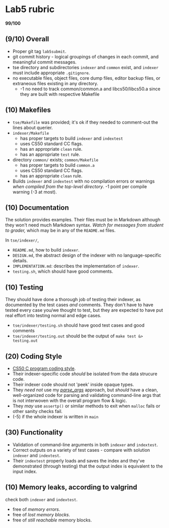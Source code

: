 # Lab5 rubric
**99/100**

## (9/10) Overall
  * Proper git tag `lab5submit`.   
  * git commit history - logical groupings of changes in each commit, and meaningful commit messages.
  * tse directory and subdirectories `indexer` and `common` exist, and `indexer` must include appropriate `.gitignore`.  
  * no executable files, object files, core dump files, editor backup files, or extraneous files existing in any directory.
    *  -1 no need to track common/common.a and libcs50/libcs50.a since they are built with respective Makefile


## (10) Makefiles
  * `tse/Makefile` was provided; it's ok if they needed to comment-out the lines about querier.
  * `indexer/Makefile`
	  * has proper targets to build `indexer` and `indextest`
	  * uses CS50 standard CC flags.
	  * has an appropriate `clean` rule.
	  * has an appropriate `test` rule.
  * directory `common/` exists; `common/Makefile`
	  * has proper targets to build `common.a`
	  * uses CS50 standard CC flags.
	  * has an appropriate `clean` rule.
  * Builds `indexer` and `indextest` with no compilation errors or warnings *when compiled from the top-level directory*. -1 point per compile warning (-3 at most).


## (10) Documentation
The solution provides examples. Their files must be in Markdown although they won't need much Markdown syntax.  *Watch for messages from student to grader,* which may be in any of the `README.md` files.

In `tse/indexer/`,

  * `README.md`, how to build `indexer`.
  * `DESIGN.md`, the abstract design of the indexer with no language-specific details.
  * `IMPLEMENTATION.md`: describes the implementation of `indexer`.
  * `testing.sh`, which should have good comments.


## (10) Testing
They should have done a thorough job of testing their indexer, as documented by the test cases *and* comments. They don't have to have tested every case you/we thought to test, but they are expected to have put real effort into testing normal and edge cases.

  * `tse/indexer/testing.sh` should have good test cases and good comments
  * `tse/indexer/testing.out` should be the output of `make test &> testing.out`

## (20) Coding Style
  * [CS50 C program coding style](http://www.cs.dartmouth.edu/~cs50/Resources/CodingStyle.html).
  * Their indexer-specific code *should* be isolated from the data strucure code.
  * Their indexer code should not 'peek' inside opaque types.
  * They *need not* use my [*parse_args*]({{site.lectures}}/parse_args) approach, but *should* have a clean, well-organized code for parsing and validating command-line args that is not interwoven with the overall program flow & logic.
  * They *may* use `assertp()` or similar methods to exit when `malloc` fails or other sanity checks fail.
  * (-5) if the whole indexer is written in `main`


## (30) Functionality
  * Validation of command-line arguments in both `indexer` and `indextest`.
  * Correct outputs on a variety of test cases - compare with solution `indexer` and `indextest`.
  * Their `indextest` properly loads and saves the index and they've demonstrated (through testing) that the output index is equivalent to the input index.

## (10) Memory leaks, according to valgrind
check both `indexer` and `indextest`.

  * free of *memory errors*.
  * free of *lost memory blocks*.
  * free of *still reachable* memory blocks.
